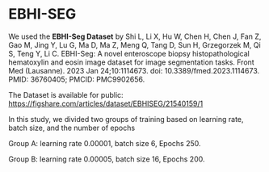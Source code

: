# EBHI-SEG
We used the **EBHI-Seg Dataset** by Shi L, Li X, Hu W, Chen H, Chen J, Fan Z, Gao M, Jing Y, Lu G, Ma D, Ma Z, Meng Q, Tang D, Sun H, Grzegorzek M, Qi S, Teng Y, Li C. EBHI-Seg: A novel enteroscope biopsy histopathological hematoxylin and eosin image dataset for image segmentation tasks. Front Med (Lausanne). 2023 Jan 24;10:1114673. doi: 10.3389/fmed.2023.1114673. PMID: 36760405; PMCID: PMC9902656.

The Dataset is available for public: 
https://figshare.com/articles/dataset/EBHISEG/21540159/1

In this study, we divided two groups of training based on learning rate, batch size, and the number of epochs

Group A: learning rate 0.00001, batch size 6, Epochs 250.

Group B: learning rate 0.00005, batch size 16, Epochs 200.
